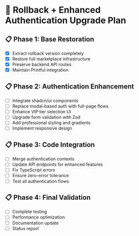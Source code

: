 # 🚀 Rollback + Enhanced Authentication Upgrade Plan

## 📋 **Phase 1: Base Restoration**
- [x] Extract rollback version completely
- [x] Restore full marketplace infrastructure
- [x] Preserve backend API routes
- [x] Maintain Printful integration

## 📋 **Phase 2: Authentication Enhancement**
- [ ] Integrate shadcn/ui components
- [ ] Replace modal-based auth with full-page flows
- [ ] Enhance VIP tier selection UI
- [ ] Upgrade form validation with Zod
- [ ] Add professional styling and gradients
- [ ] Implement responsive design

## 📋 **Phase 3: Code Integration**
- [ ] Merge authentication contexts
- [ ] Update API endpoints for enhanced features
- [ ] Fix TypeScript errors
- [ ] Ensure zero-error tolerance
- [ ] Test all authentication flows

## 📋 **Phase 4: Final Validation**
- [ ] Complete testing
- [ ] Performance optimization
- [ ] Documentation update
- [ ] Status report
